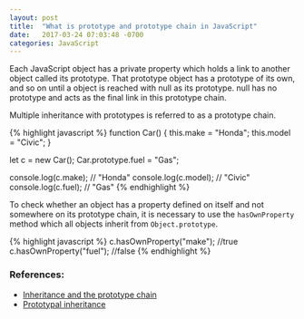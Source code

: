 ```yaml
---
layout: post
title:  "What is prototype and prototype chain in JavaScript"
date:   2017-03-24 07:03:48 -0700
categories: JavaScript
---
```


Each JavaScript object has a private property which holds a
link to another object called its prototype. That prototype
object has a prototype of its own, and so on until a object
is reached with null as its prototype. null has no prototype
and acts as the final link in this prototype chain.

Multiple inheritance with prototypes is referred to as a 
prototype chain.

{% highlight javascript %}
function Car() {
    this.make = "Honda";
    this.model = "Civic";
}

let c = new Car();
Car.prototype.fuel = "Gas";

console.log(c.make); // "Honda"
console.log(c.model); // "Civic"
console.log(c.fuel); // "Gas"
{% endhighlight %}

To check whether an object has a property defined on itself
and not somewhere on its prototype chain, it is necessary to use the
`hasOwnProperty` method which all objects inherit from `Object.prototype`.

{% highlight javascript %}
c.hasOwnProperty("make"); //true
c.hasOwnProperty("fuel"); //false
{% endhighlight %}


### References:
- [Inheritance and the prototype chain
](https://developer.mozilla.org/en-US/docs/Web/JavaScript/Inheritance_and_the_prototype_chain)
- [Prototypal inheritance
](https://javascript.info/prototype-inheritance)